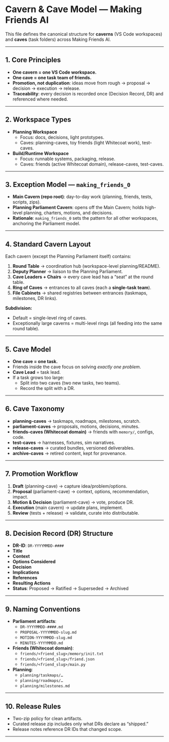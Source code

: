# Cavern & Cave Model — Making Friends AI

This file defines the canonical structure for **caverns** (VS Code workspaces) and **caves** (task folders) across Making Friends AI.

---

## 1. Core Principles
- **One cavern = one VS Code workspace.**
- **One cave = one task team of friends.**
- **Promotion, not duplication**: ideas move from rough → proposal → decision → execution → release.
- **Traceability**: every decision is recorded once (Decision Record, DR) and referenced where needed.

---

## 2. Workspace Types
- **Planning Workspace**
  - Focus: docs, decisions, light prototypes.
  - Caves: planning-caves, toy friends (light Whitecoat work), test-caves.
- **Build/Runtime Workspace**
  - Focus: runnable systems, packaging, release.
  - Caves: friends (active Whitecoat domain), release-caves, test-caves.

---

## 3. Exception Model — `making_friends_0`
- **Main Cavern (repo root)**: day-to-day work (planning, friends, tests, scripts, zips).
- **Planning Parliament Cavern**: opens off the Main Cavern; holds high-level planning, charters, motions, and decisions.
- **Rationale**: `making_friends_0` sets the pattern for all other workspaces, anchoring the Parliament model.

---

## 4. Standard Cavern Layout
Each cavern (except the Planning Parliament itself) contains:
1. **Round Table** → coordination hub (workspace-level planning/README).
2. **Deputy Planner** → liaison to the Planning Parliament.
3. **Cave Leaders + Chairs** → every cave lead has a “seat” at the round table.
4. **Ring of Caves** → entrances to all caves (each a **single-task team**).
5. **File Cabinets** → shared registries between entrances (taskmaps, milestones, DR links).

**Subdivision:**  
- Default = single-level ring of caves.  
- Exceptionally large caverns = multi-level rings (all feeding into the same round table).

---

## 5. Cave Model
- **One cave = one task.**
- Friends inside the cave focus on solving *exactly one problem*.  
- **Cave Lead** = task lead.  
- If a task grows too large:
  - Split into two caves (two new tasks, two teams).  
  - Record the split with a DR.

---

## 6. Cave Taxonomy
- **planning-caves** → taskmaps, roadmaps, milestones, scratch.  
- **parliament-caves** → proposals, motions, decisions, minutes.  
- **friends-caves (Whitecoat domain)** → friends with `memory/`, configs, code.  
- **test-caves** → harnesses, fixtures, sim narratives.  
- **release-caves** → curated bundles, versioned deliverables.  
- **archive-caves** → retired content, kept for provenance.

---

## 7. Promotion Workflow
1. **Draft** (planning-cave) → capture idea/problem/options.  
2. **Proposal** (parliament-cave) → context, options, recommendation, impact.  
3. **Motion & Decision** (parliament-cave) → vote, produce DR.  
4. **Execution** (main cavern) → update plans, implement.  
5. **Review** (tests + release) → validate, curate into distributable.

---

## 8. Decision Record (DR) Structure
- **DR-ID**: `DR-YYYYMMDD-####`  
- **Title**  
- **Context**  
- **Options Considered**  
- **Decision**  
- **Implications**  
- **References**  
- **Resulting Actions**  
- **Status**: Proposed → Ratified → Superseded → Archived

---

## 9. Naming Conventions
- **Parliament artifacts**:  
  - `DR-YYYYMMDD-####.md`  
  - `PROPOSAL-YYYYMMDD-slug.md`  
  - `MOTION-YYYYMMDD-slug.md`  
  - `MINUTES-YYYYMMDD.md`
- **Friends (Whitecoat domain)**:  
  - `friends/<friend_slug>/memory/init.txt`  
  - `friends/<friend_slug>/friend.json`  
  - `friends/<friend_slug>/main.py`
- **Planning**:  
  - `planning/taskmaps/…`  
  - `planning/roadmaps/…`  
  - `planning/milestones.md`

---

## 10. Release Rules
- Two-zip policy for clean artifacts.  
- Curated release zip includes only what DRs declare as “shipped.”  
- Release notes reference DR IDs that changed scope.

---
